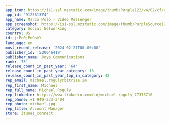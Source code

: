 ```yaml
---
app_icon: https://is1-ssl.mzstatic.com/image/thumb/Purple122/v4/02/cf/e5/02cfe504-dacd-8c3d-84be-1e112b34eb70/MarcoPoloIcon-0-1x_U007emarketing-0-7-0-sRGB-85-220-0.png/1024x1024bb.png
app_id: '912561374'
app_name: Marco Polo - Video Messenger
app_screenshot: https://is1-ssl.mzstatic.com/image/thumb/PurpleSource126/v4/05/6c/3f/056c3f70-96ee-bc52-39b3-781f88cdcefe/e26e0d7c-c18b-4035-9371-714b875c76d4_01_6.5-inch_1242x2688.jpg/1242x2688bb.png
category: Social Networking
country: US
id: jiPe0jPnOovY
language: en
most_recent_release: '2024-02-21T00:00:00'
publisher_id: '530046419'
publisher_name: Joya Communications
rank: '73'
release_count_in_past_year: '64'
release_count_in_past_year_category: 16
release_count_in_past_year_top_in_category: 42
rep_email: michael.roguly@bitrise.io
rep_first_name: Michael
rep_full_name: Michael Roguly
rep_linkedin: https://www.linkedin.com/in/michael-roguly-77376710
rep_phone: +1 949-233-3404
rep_photo: michael.jpg
rep_title: Account Manager
store: itunes_connect
---
```

